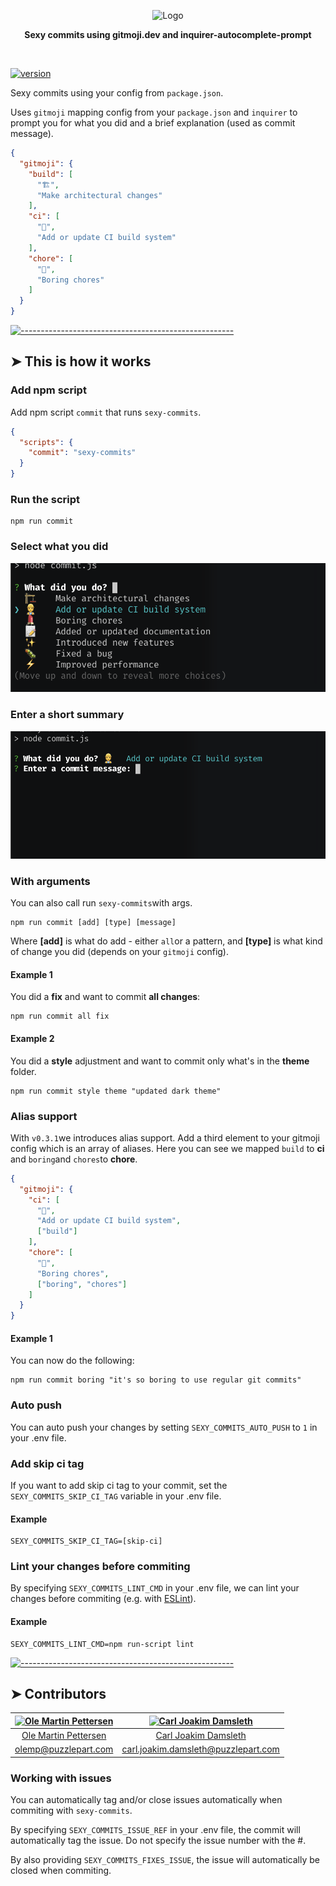 <!-- ⚠️ This README has been generated from the file(s) "README" ⚠️--><p align="center">
  <img src="https://github.com/Puzzlepart/sexy-commits/assets/7606007/ba9e4d02-d54c-4e40-81ee-57bcfed4c1ea" alt="Logo" width="323" height="113" />
</p> <p align="center">
  <b>Sexy commits using gitmoji.dev and inquirer-autocomplete-prompt</b></br>
  <sub><sub>
</p>

<br />


[![version](https://img.shields.io/badge/version-0.4.0-green.svg)](https://semver.org)

Sexy commits using your config from `package.json`.

Uses `gitmoji` mapping config from your `package.json` and `inquirer` to prompt you for what you did and a brief explanation (used as commit message).

```json
{
  "gitmoji": {
    "build": [
      "🏗️",
      "Make architectural changes"
    ],
    "ci": [
      "👷",
      "Add or update CI build system"
    ],
    "chore": [
      "💄",
      "Boring chores"
    ]
  }
}
```


[![-----------------------------------------------------](https://raw.githubusercontent.com/andreasbm/readme/master/assets/lines/rainbow.png)](#this-is-how-it-works)

## ➤ This is how it works

### Add npm script

Add npm script `commit` that runs `sexy-commits`.

```json
{
  "scripts": {
    "commit": "sexy-commits"
  }
}
```


### Run the script

```shell
npm run commit
```



### Select what you did

![image-20210326144343892](assets/image-20210326144343892.png)

### Enter a short summary

![image-20210326144354677](assets/image-20210326144354677.png)

### With arguments

You can also call run `sexy-commits`with args.

```shell
npm run commit [add] [type] [message]
```


Where **[add]** is what do add - either `all`or a pattern, and **[type]** is what kind of change you did (depends on your `gitmoji` config).

#### Example 1

You did a **fix** and want to commit **all changes**:

```shell
npm run commit all fix
```



#### Example 2

You did a **style** adjustment and want to commit only what's in the **theme** folder.

```shell
npm run commit style theme "updated dark theme"
```

### Alias support

With `v0.3.1`we introduces alias support. Add a third element to your gitmoji config which is an array of aliases. Here you can see we mapped `build` to **ci** and `boring`and `chores`to **chore**.

```json
{
  "gitmoji": {
    "ci": [
      "👷",
      "Add or update CI build system",
      ["build"]
    ],
    "chore": [
      "💄",
      "Boring chores",
      ["boring", "chores"]
    ]
  }
}
```

#### Example 1

You can now do the following:

```shell
npm run commit boring "it's so boring to use regular git commits"
```

### Auto push
You can auto push your changes by setting `SEXY_COMMITS_AUTO_PUSH` to `1` in your .env file.

### Add skip ci tag
If you want to add skip ci tag to your commit, set the `SEXY_COMMITS_SKIP_CI_TAG` variable in your .env file.

#### Example 
```Dotenv
SEXY_COMMITS_SKIP_CI_TAG=[skip-ci]
```

### Lint your changes before commiting
By specifying `SEXY_COMMITS_LINT_CMD` in your .env file, we can lint your changes before commiting (e.g. with [ESLint](https://eslint.org/)).


#### Example 
```Dotenv
SEXY_COMMITS_LINT_CMD=npm run-script lint
```

[![-----------------------------------------------------](https://raw.githubusercontent.com/andreasbm/readme/master/assets/lines/rainbow.png)](#contributors)

## ➤ Contributors
	

| [<img alt="Ole Martin Pettersen" src="https://avatars.githubusercontent.com/u/7606007?&size=130" width="100">](undefined) | [<img alt="Carl Joakim Damsleth" src="https://avatars.githubusercontent.com/u/7300548?&size=130" width="100">](undefined) |
|:--------------------------------------------------:|:--------------------------------------------------:|
| [Ole Martin Pettersen](undefined)                | [Carl Joakim Damsleth](undefined)                |
| [olemp@puzzlepart.com](mailto:olemp@puzzlepart.com) | [carl.joakim.damsleth@puzzlepart.com](mailto:carl.joakim.damsleth@puzzlepart.com) |
 

### Working with issues
You can automatically tag and/or close issues automatically when commiting with `sexy-commits`.

By specifying `SEXY_COMMITS_ISSUE_REF` in your .env file, the commit will automatically tag the issue. Do not specify the issue number with the #.

By also providing `SEXY_COMMITS_FIXES_ISSUE`, the issue will automatically be closed when commiting.